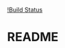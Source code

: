 [!Build Status](https://travis-ci.org/plasticity-dev/collaboration-contracts.svg?branch=master)
# README
